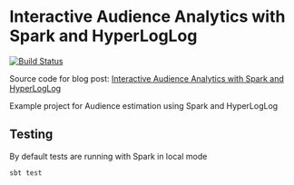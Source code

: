 # Interactive Audience Analytics with Spark and HyperLogLog

[![Build Status](https://travis-ci.org/collectivemedia/spark-hyperloglog.svg?branch=master)](https://travis-ci.org/collectivemedia/spark-hyperloglog)

Source code for blog post: [Interactive Audience Analytics with Spark and HyperLogLog
](https://databricks.com/blog/2015/10/13/interactive-audience-analytics-with-spark-and-hyperloglog.html
)

Example project for Audience estimation using Spark and HyperLogLog

## Testing

By default tests are running with Spark in local mode

    sbt test

